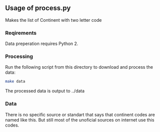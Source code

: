 ## Usage of process.py
    
Makes the list of Continent with two letter code

### Reqirements

Data preperation requires Python 2.

### Processing

Run the following script from this directory to download and process the data:

```bash
make data
```

The processed data is output to ../data

### Data

There is no specific source or standart that says that continent codes are named like this.
But still most of the unoficial sources on internet use this codes.
